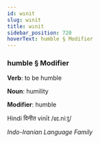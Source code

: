 ```yaml
---
id: wınit
slug: wınit
title: wınit
sidebar_position: 720
hoverText: humble § Modifier
---
```


### humble § Modifier

**Verb**: to be humble

**Noun**: humility

**Modifier**: humble

Hindi विनीत vinīt /ʋɪ.niːt̪/

*Indo-Iranian Language Family*